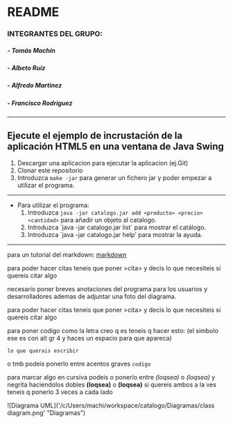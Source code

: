 # README #

### __INTEGRANTES DEL GRUPO:__
	
#####	- __Tomás Machín__
#####	- __Albeto Ruiz__
#####	- __Alfredo Martinez__	
#####	- __Francisco Rodriguez__
___
## Ejecute el ejemplo de incrustación de la aplicación HTML5 en una ventana de Java Swing

1. Descargar una aplicacion para ejecutar la aplicacion (ej.Git)
2. Clonar este repositorio
3. Introduzca `make -jar` para generar un fichero jar y poder empezar a utilizar el programa.
___
* Para utilizar el programa:
  1. Introduzca `java -jar catalogo.jar add <producto> <precio> <cantidad>` para añadir un objeto al catalogo.
  2. Introduzca `java -jar catalogo.jar list´ para mostrar el catálogo.
  3. Introduzca ´java -jar catalogo.jar help' para mostrar la ayuda.
___
para un tutorial del markdown: [markdown](https://markdown.es/sintaxis-markdown/#codigo)

para poder hacer citas teneis que poner >cita> y decis lo que necesiteis si quereis citar algo

necesario poner breves anotaciones del programa para los usuarios y desarrolladores ademas de adjuntar una foto del diagrama.

para poder hacer citas teneis que poner >cita> y decis lo que necesiteis si quereis citar algo
	
para poner codigo como la letra creo q es teneis q hacer esto: (el simbolo ese es con alt gr 4 y haces un espacio para que apareca)
	
~~~
lo que querais escribir
~~~
o tmb podeis ponerlo entre acentos graves `codigo`

para marcar algo en cursiva podeis o ponerlo entre *(loqsea)* o _(loqsea)_ y negrita haciendolos dobles **(loqsea)** o __(loqsea)__ si quereis ambos a la ves teneis q ponerlo 3 veces a cada lado

![Diagrama UML]('/c/Users/machi/workspace/catalogo/Diagramas/class diagram.png' "Diagramas")
